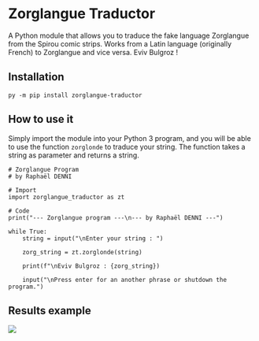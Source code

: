 # Zorglangue Traductor
A Python module that allows you to traduce the fake language Zorglangue from the Spirou comic strips. Works from a Latin language (originally French) to Zorglangue and vice versa. Eviv Bulgroz !

## Installation
```
py -m pip install zorglangue-traductor
```

## How to use it
Simply import the module into your Python 3 program, and you will be able to use the function `zorglonde` to traduce your string. The function takes a string as parameter and returns a string.
```
# Zorglangue Program
# by Raphaël DENNI

# Import
import zorglangue_traductor as zt

# Code
print("--- Zorglangue program ---\n--- by Raphaël DENNI ---")

while True:
    string = input("\nEnter your string : ")

    zorg_string = zt.zorglonde(string)

    print(f"\nEviv Bulgroz : {zorg_string})

    input("\nPress enter for an another phrase or shutdown the program.")
```

## Results example
![](https://i.imgur.com/JL9mOQN.png)